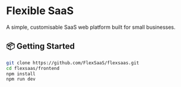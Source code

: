 # Flexible SaaS

A simple, customisable SaaS web platform built for small businesses.

## 📦 Getting Started

```bash
git clone https://github.com/FlexSaaS/flexsaas.git
cd flexsaas/frontend
npm install
npm run dev
```
